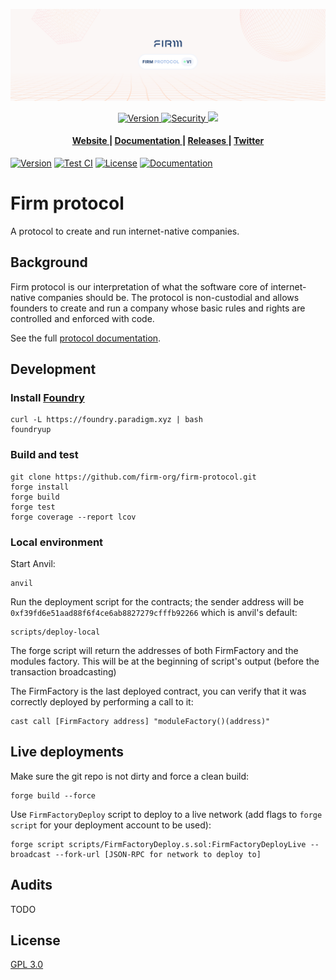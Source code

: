 ![Firm Protocol][banner-image]

<div align="center">
  <!-- Releases -->
  <a href="https://github.com/firm-org/firm-protocol/releases">
    <img src="https://img.shields.io/github/v/release/firm-org/firm-protocol?style=flat-square" alt="Version" />
  </a>
  <!-- Security -->
  <a href="audits">
    <img src="https://img.shields.io/badge/security-audited-green?style=flat-square" alt="Security" />
  </a>
  <!-- CI -->
  <a href="https://github.com/firm-org/firm-protocol/actions/workflows/ci.yml">
    <img src="https://github.com/firm-org/firm-protocol/actions/workflows/ci.yml/badge.svg" />
  </a>
</div>

<div align="center">
  <h4>
    <a href="https://firm.org">
      Website
    </a>
    <span> | </span>
    <a href="https://docs.firm.org">
      Documentation
    </a>
    <span> | </span>
    <a href="https://github.com/firm-org/firm-protocol/releases">
      Releases
    </a>
    <span> | </span>
    <a href="https://twitter.com/firm">
      Twitter
    </a>
  </h4>
</div>

[![Version][version-badge]][version-link]
[![Test CI][ci-badge]][ci-link]
[![License][license-badge]][license-link]
[![Documentation][docs-badge]][docs-link]

[banner-image]: .github/img/Firm-banner.png
[version-badge]: https://img.shields.io/github/v/release/firm-org/firm-protocol
[version-link]: https://github.com/firm-org/firm-protocol/releases
[ci-badge]: https://github.com/firm-org/firm-protocol/actions/workflows/ci.yml/badge.svg
[ci-link]: https://github.com/firm-org/firm-protocol/actions/workflows/ci.yml
[license-badge]: https://img.shields.io/github/license/firm-org/firm-protocol
[license-link]: https://github.com/firm-org/firm-protocol/blob/master/LICENSE
[docs-badge]: https://img.shields.io/badge/Firm%20Protocol-documentation-blue
[docs-link]: https://docs.firm.org

# Firm protocol
A protocol to create and run internet-native companies.
  
## Background
Firm protocol is our interpretation of what the software core of internet-native companies should be. The protocol is non-custodial and allows founders to create and run a company whose basic rules and rights are controlled and enforced with code.

See the full [protocol documentation][docs-link].

## Development

### Install [Foundry](https://github.com/foundry-rs/foundry#installation)

```
curl -L https://foundry.paradigm.xyz | bash
foundryup
```

### Build and test
```
git clone https://github.com/firm-org/firm-protocol.git
forge install
forge build
forge test
forge coverage --report lcov
```

### Local environment

Start Anvil:
```
anvil
```

Run the deployment script for the contracts; the sender address will be `0xf39fd6e51aad88f6f4ce6ab8827279cfffb92266` which is anvil's default:
```
scripts/deploy-local
```

The forge script will return the addresses of both FirmFactory and the modules factory.
This will be at the beginning of script's output (before the transaction broadcasting)

The FirmFactory is the last deployed contract, you can verify that it
was correctly deployed by performing a call to it:
```
cast call [FirmFactory address] "moduleFactory()(address)"
```

## Live deployments

Make sure the git repo is not dirty and force a clean build:
```
forge build --force
```

Use `FirmFactoryDeploy` script to deploy to a live network (add flags to `forge script` for your deployment account to be used):
```
forge script scripts/FirmFactoryDeploy.s.sol:FirmFactoryDeployLive --broadcast --fork-url [JSON-RPC for network to deploy to]
```

## Audits
TODO

## License
[GPL 3.0][license-link]
